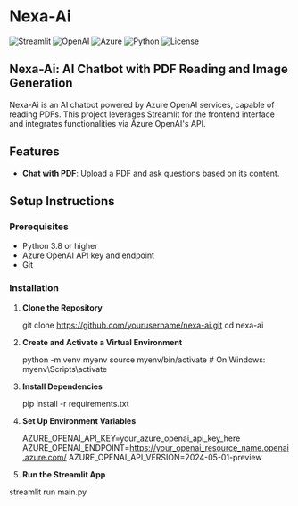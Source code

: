 # Nexa-Ai

![Streamlit](https://img.shields.io/badge/Streamlit-1.12.0-brightgreen)
![OpenAI](https://img.shields.io/badge/OpenAI-0.11.0-brightgreen)
![Azure](https://img.shields.io/badge/Azure-2024--05--01--preview-blue)
![Python](https://img.shields.io/badge/Python-3.8%2B-blue)
![License](https://img.shields.io/github/license/yourusername/nexa-ai)

## Nexa-Ai: AI Chatbot with PDF Reading and Image Generation

Nexa-Ai is an AI chatbot powered by Azure OpenAI services, capable of reading PDFs. This project leverages Streamlit for the frontend interface and integrates functionalities via Azure OpenAI's API.

## Features

- **Chat with PDF**: Upload a PDF and ask questions based on its content.

## Setup Instructions

### Prerequisites

- Python 3.8 or higher
- Azure OpenAI API key and endpoint
- Git

### Installation

1. **Clone the Repository**

   git clone https://github.com/yourusername/nexa-ai.git
   cd nexa-ai

2. **Create and Activate a Virtual Environment**

   python -m venv myenv
   source myenv/bin/activate # On Windows: myenv\Scripts\activate

3. **Install Dependencies**

   pip install -r requirements.txt

4. **Set Up Environment Variables**

   AZURE_OPENAI_API_KEY=your_azure_openai_api_key_here
   AZURE_OPENAI_ENDPOINT=https://your_openai_resource_name.openai.azure.com/
   AZURE_OPENAI_API_VERSION=2024-05-01-preview

5. **Run the Streamlit App**

streamlit run main.py
